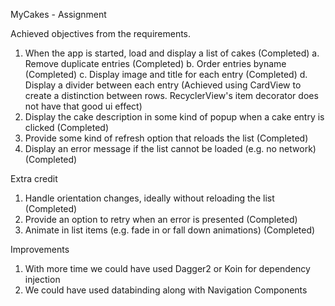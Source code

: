 MyCakes - Assignment

Achieved objectives from the requirements.

1. When the app is started, load and display a list of cakes (Completed)
    a. Remove duplicate entries (Completed)
    b. Order entries by ​name (Completed)
    c. Display ​image​ and ​title​ for each entry (Completed)
    d. Display a divider between each entry (Achieved using CardView to create a distinction between rows. RecyclerView's item decorator does not have that good ui effect)
2. Display the cake ​description​ in some kind of popup when a cake entry is clicked (Completed)
3. Provide some kind of refresh option that reloads the list (Completed)
4. Display an error message if the list cannot be loaded (e.g. ​no network​) (Completed)

Extra credit
1. Handle orientation changes, ideally without reloading the list (Completed)
2. Provide an option to ​retry​ when an error is presented (Completed)
3. Animate in list items (e.g. ​fade in​ or f​all down​ animations) (Completed)

Improvements
1. With more time we could have used Dagger2 or Koin for dependency injection
2. We could have used databinding along with Navigation Components
